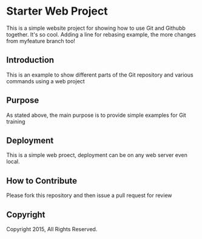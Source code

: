 # Starter Web Project

This is a simple website project for showing how to use Git and Githubb together.  It's so cool.
Adding a line for rebasing example, the more changes from myfeature branch too!

## Introduction

This is an example to show different parts of the Git repository and various commands using a web project

## Purpose

As stated above, the main purpose is to provide simple examples for Git training 

## Deployment

This is a simple web proect, deployment can be on any web server even local.

## How to Contribute

Please fork this repository and then issue a pull request for review

## Copyright

Copyright 2015, All Rights Reserved.
